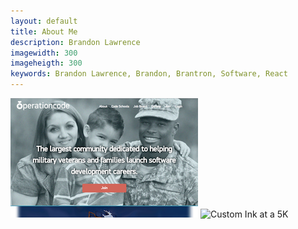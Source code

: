 ```yaml
---
layout: default
title: About Me
description: Brandon Lawrence
imagewidth: 300
imageheigth: 300
keywords: Brandon Lawrence, Brandon, Brantron, Software, React
---
```

<img src="../img/operationcode.jpeg" alt="Operation Code, for vets"/>
<img src="../img/inkers.jpeg" alt="Custom Ink at a 5K"/>
